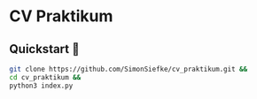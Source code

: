 # CV Praktikum

## Quickstart 🚀

```bash
git clone https://github.com/SimonSiefke/cv_praktikum.git &&
cd cv_praktikum &&
python3 index.py
```
